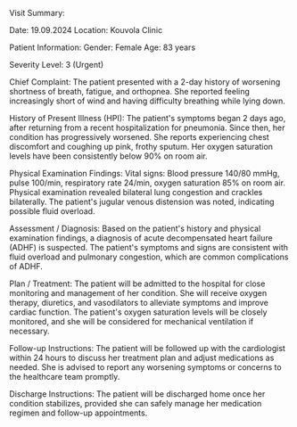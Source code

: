 Visit Summary:

Date: 19.09.2024
Location: Kouvola Clinic

Patient Information:
Gender: Female
Age: 83 years

Severity Level: 3 (Urgent)

Chief Complaint:
The patient presented with a 2-day history of worsening shortness of breath, fatigue, and orthopnea. She reported feeling increasingly short of wind and having difficulty breathing while lying down.

History of Present Illness (HPI):
The patient's symptoms began 2 days ago, after returning from a recent hospitalization for pneumonia. Since then, her condition has progressively worsened. She reports experiencing chest discomfort and coughing up pink, frothy sputum. Her oxygen saturation levels have been consistently below 90% on room air.

Physical Examination Findings:
Vital signs: Blood pressure 140/80 mmHg, pulse 100/min, respiratory rate 24/min, oxygen saturation 85% on room air.
Physical examination revealed bilateral lung congestion and crackles bilaterally. The patient's jugular venous distension was noted, indicating possible fluid overload.

Assessment / Diagnosis:
Based on the patient's history and physical examination findings, a diagnosis of acute decompensated heart failure (ADHF) is suspected. The patient's symptoms and signs are consistent with fluid overload and pulmonary congestion, which are common complications of ADHF.

Plan / Treatment:
The patient will be admitted to the hospital for close monitoring and management of her condition. She will receive oxygen therapy, diuretics, and vasodilators to alleviate symptoms and improve cardiac function. The patient's oxygen saturation levels will be closely monitored, and she will be considered for mechanical ventilation if necessary.

Follow-up Instructions:
The patient will be followed up with the cardiologist within 24 hours to discuss her treatment plan and adjust medications as needed. She is advised to report any worsening symptoms or concerns to the healthcare team promptly.

Discharge Instructions:
The patient will be discharged home once her condition stabilizes, provided she can safely manage her medication regimen and follow-up appointments.